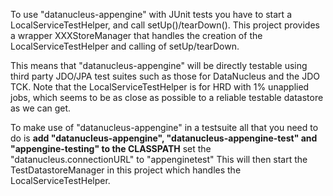 To use "datanucleus-appengine" with JUnit tests you have to start a LocalServiceTestHelper, and call setUp()/tearDown(). This project provides a wrapper XXXStoreManager that handles the creation of the LocalServiceTestHelper and calling of setUp/tearDown.

This means that "datanucleus-appengine" will be directly testable using third party JDO/JPA test suites such as those for DataNucleus and the JDO TCK. Note that the LocalServiceTestHelper is for HRD with 1% unapplied jobs, which seems to be as close as possible to a reliable testable datastore as we can get.


To make use of "datanucleus-appengine" in a testsuite all that you need to do is
**add "datanucleus-appengine", "datanucleus-appengine-test" and "appengine-testing" to the CLASSPATH** set the "datanucleus.connectionURL" to "appenginetest"
This will then start the TestDatastoreManager in this project which handles the LocalServiceTestHelper.